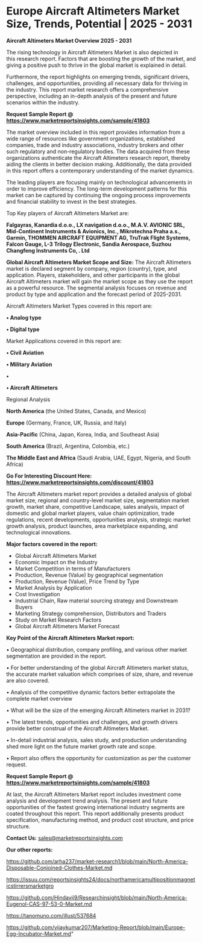 # Europe Aircraft Altimeters Market Size, Trends, Potential | 2025 - 2031

<Strong> Aircraft Altimeters Market Overview 2025 - 2031</strong>

The rising technology in Aircraft Altimeters Market is also depicted in this research report. Factors that are boosting the growth of the market, and giving a positive push to thrive in the global market is explained in detail.

Furthermore, the report highlights on emerging trends, significant drivers, challenges, and opportunities, providing all necessary data for thriving in the industry. This report market research offers a comprehensive perspective, including an in-depth analysis of the present and future scenarios within the industry.

<strong>Request Sample Report @ <a href=https://www.marketreportsinsights.com/sample/41803>https://www.marketreportsinsights.com/sample/41803</a></strong>

The market overview included in this report provides information from a wide range of resources like government organizations, established companies, trade and industry associations, industry brokers and other such regulatory and non-regulatory bodies. The data acquired from these organizations authenticate the Aircraft Altimeters research report, thereby aiding the clients in better decision making. Additionally, the data provided in this report offers a contemporary understanding of the market dynamics.

The leading players are focusing mainly on technological advancements in order to improve efficiency. The long-term development patterns for this market can be captured by continuing the ongoing process improvements and financial stability to invest in the best strategies.

Top Key players of Aircraft Altimeters Market are:

<strong>Falgayras, Kanardia d.o.o., LX navigation d.o.o., M.A.V. AVIONIC SRL, Mid-Continent Instruments & Avionics, Inc., Mikrotechna Praha a.s., Garmin, THOMMEN AIRCRAFT EQUIPMENT AG, TruTrak Flight Systems, Falcon Gauge, L-3 Trilogy Electronic, Sandia Aerospace, Suzhou Changfeng Instruments Co, . Ltd</strong>

<strong><b>Global Aircraft Altimeters Market Scope and Size:</b></strong>
The Aircraft Altimeters market is declared segment by company, region (country), type, and application. Players, stakeholders, and other participants in the global Aircraft Altimeters market will gain the market scope as they use the report as a powerful resource. The segmental analysis focuses on revenue and product by type and application and the forecast period of 2025-2031.

Aircraft Altimeters Market Types covered in this report are:

<strong>•  Analog type

•  Digital type</strong>

Market Applications covered in this report are:

<strong>•  Civil Aviation

•  Military Aviation

•  

•  Aircraft Altimeters</strong> 

Regional Analysis

<strong>North America</strong> (the United States, Canada, and Mexico)

<strong>Europe</strong> (Germany, France, UK, Russia, and Italy)

<strong>Asia-Pacific</strong> (China, Japan, Korea, India, and Southeast Asia)

<strong>South America</strong> (Brazil, Argentina, Colombia, etc.)

<strong>The Middle East and Africa</strong> (Saudi Arabia, UAE, Egypt, Nigeria, and South Africa)

<strong>Go For Interesting Discount Here: <a href=https://www.marketreportsinsights.com/discount/41803>https://www.marketreportsinsights.com/discount/41803</a></strong>

The Aircraft Altimeters market report provides a detailed analysis of global market size, regional and country-level market size, segmentation market growth, market share, competitive Landscape, sales analysis, impact of domestic and global market players, value chain optimization, trade regulations, recent developments, opportunities analysis, strategic market growth analysis, product launches, area marketplace expanding, and technological innovations.

<strong><b>Major factors covered in the report:</b></strong>
<ul>
  <li>Global Aircraft Altimeters Market </li>
  <li>Economic Impact on the Industry</li>
  <li>Market Competition in terms of Manufacturers</li>
  <li>Production, Revenue (Value) by geographical segmentation</li>
  <li>Production, Revenue (Value), Price Trend by Type</li>
  <li>Market Analysis by Application</li>
  <li>Cost Investigation</li>
  <li>Industrial Chain, Raw material sourcing strategy and Downstream Buyers</li>
  <li>Marketing Strategy comprehension, Distributors and Traders</li>
  <li>Study on Market Research Factors</li>
  <li>Global Aircraft Altimeters Market Forecast</li>
</ul>

<strong><b>Key Point of the Aircraft Altimeters Market report:</b></strong>

• Geographical distribution, company profiling, and various other market segmentation are provided in the report.

• For better understanding of the global Aircraft Altimeters market status, the accurate market valuation which comprises of size, share, and revenue are also covered.

• Analysis of the competitive dynamic factors better extrapolate the complete market overview

• What will be the size of the emerging Aircraft Altimeters market in 2031?

• The latest trends, opportunities and challenges, and growth drivers provide better construal of the Aircraft Altimeters Market.

• In-detail industrial analysis, sales study, and production understanding shed more light on the future market growth rate and scope.

• Report also offers the opportunity for customization as per the customer request.

<strong>Request Sample Report @ <a href=https://www.marketreportsinsights.com/sample/41803>https://www.marketreportsinsights.com/sample/41803</a></strong>

At last, the Aircraft Altimeters Market report includes investment come analysis and development trend analysis. The present and future opportunities of the fastest growing international industry segments are coated throughout this report. This report additionally presents product specification, manufacturing method, and product cost structure, and price structure.

<strong>Contact Us:</strong>
sales@marketreportsinsights.com

<strong>Our other reports:</strong>

<a href=https://github.com/arha237/market-research1/blob/main/North-America-Disposable-Conjoined-Clothes-Market.md>https://github.com/arha237/market-research1/blob/main/North-America-Disposable-Conjoined-Clothes-Market.md</a>

<a href=https://issuu.com/reportsinsights24/docs/northamericamultipositionmagneticstirrersmarketgro>https://issuu.com/reportsinsights24/docs/northamericamultipositionmagneticstirrersmarketgro</a>

<a href=https://github.com/Hindavii9/Researchinsight/blob/main/North-America-Eugenol-CAS-97-53-0-Market.md>https://github.com/Hindavii9/Researchinsight/blob/main/North-America-Eugenol-CAS-97-53-0-Market.md</a>

<a href=https://tanomuno.com/illust/537684>https://tanomuno.com/illust/537684</a>

<a href=https://github.com/vijaykumar207/Marketing-Report/blob/main/Europe-Egg-Incubator-Market.md>https://github.com/vijaykumar207/Marketing-Report/blob/main/Europe-Egg-Incubator-Market.md</a>"
